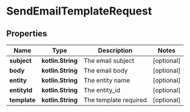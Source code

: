 
# SendEmailTemplateRequest

## Properties
Name | Type | Description | Notes
------------ | ------------- | ------------- | -------------
**subject** | **kotlin.String** | The email subject |  [optional]
**body** | **kotlin.String** | The email body |  [optional]
**entity** | **kotlin.String** | The entity name |  [optional]
**entityId** | **kotlin.String** | The entity_id |  [optional]
**template** | **kotlin.String** | The template required |  [optional]



